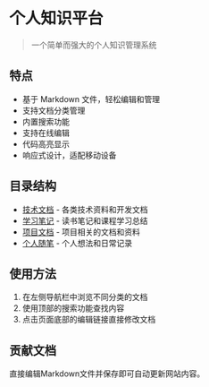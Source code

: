# 个人知识平台

> 一个简单而强大的个人知识管理系统

## 特点

- 基于 Markdown 文件，轻松编辑和管理
- 支持文档分类管理
- 内置搜索功能
- 支持在线编辑
- 代码高亮显示
- 响应式设计，适配移动设备

## 目录结构

- [技术文档](tech/README.md) - 各类技术资料和开发文档
- [学习笔记](notes/README.md) - 读书笔记和课程学习总结
- [项目文档](projects/README.md) - 项目相关的文档和资料
- [个人随笔](blog/README.md) - 个人想法和日常记录

## 使用方法

1. 在左侧导航栏中浏览不同分类的文档
2. 使用顶部的搜索功能查找内容
3. 点击页面底部的编辑链接直接修改文档

## 贡献文档

直接编辑Markdown文件并保存即可自动更新网站内容。
